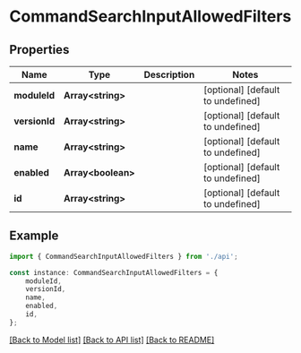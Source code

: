 # CommandSearchInputAllowedFilters


## Properties

Name | Type | Description | Notes
------------ | ------------- | ------------- | -------------
**moduleId** | **Array&lt;string&gt;** |  | [optional] [default to undefined]
**versionId** | **Array&lt;string&gt;** |  | [optional] [default to undefined]
**name** | **Array&lt;string&gt;** |  | [optional] [default to undefined]
**enabled** | **Array&lt;boolean&gt;** |  | [optional] [default to undefined]
**id** | **Array&lt;string&gt;** |  | [optional] [default to undefined]

## Example

```typescript
import { CommandSearchInputAllowedFilters } from './api';

const instance: CommandSearchInputAllowedFilters = {
    moduleId,
    versionId,
    name,
    enabled,
    id,
};
```

[[Back to Model list]](../README.md#documentation-for-models) [[Back to API list]](../README.md#documentation-for-api-endpoints) [[Back to README]](../README.md)
